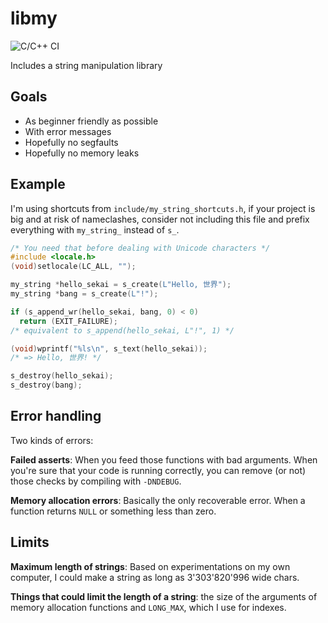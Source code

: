 # libmy

![C/C++ CI](https://github.com/TanguyAndreani/libmy/workflows/C/C++%20CI/badge.svg)

Includes a string manipulation library

## Goals

- As beginner friendly as possible
- With error messages
- Hopefully no segfaults
- Hopefully no memory leaks

## Example

I'm using shortcuts from `include/my_string_shortcuts.h`, if your project
is big and at risk of nameclashes, consider not including this file and
prefix everything with `my_string_` instead of `s_`.

```c
/* You need that before dealing with Unicode characters */
#include <locale.h>
(void)setlocale(LC_ALL, "");

my_string *hello_sekai = s_create(L"Hello, 世界");
my_string *bang = s_create(L"!");

if (s_append_wr(hello_sekai, bang, 0) < 0)
  return (EXIT_FAILURE);
/* equivalent to s_append(hello_sekai, L"!", 1) */

(void)wprintf("%ls\n", s_text(hello_sekai));
/* => Hello, 世界! */

s_destroy(hello_sekai);
s_destroy(bang);
```

## Error handling

Two kinds of errors:

**Failed asserts**: When you feed those functions with bad arguments.
When you're sure that your code is running correctly, you can remove
(or not) those checks by compiling with `-DNDEBUG`.

**Memory allocation errors**: Basically the only recoverable error.
When a function returns `NULL` or something less than zero.

## Limits

**Maximum length of strings**: Based on experimentations on my own computer,
I could make a string as long as 3'303'820'996 wide chars.

**Things that could limit the length of a string**: the size of the arguments of memory allocation functions and `LONG_MAX`, which I use for indexes.
